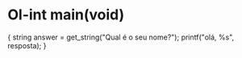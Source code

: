 # Ol-int main(void)
{
     string answer = get_string("Qual é o seu nome?");
     printf("olá, %s", resposta);
}
